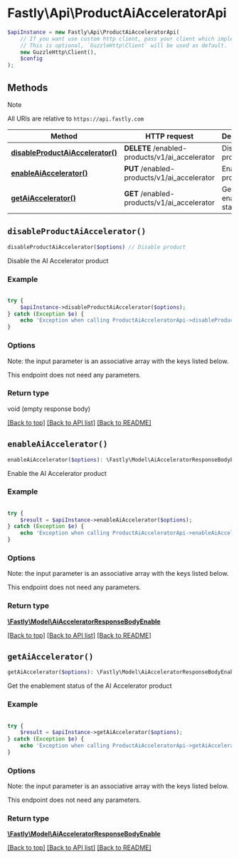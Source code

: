 # Fastly\Api\ProductAiAcceleratorApi


```php
$apiInstance = new Fastly\Api\ProductAiAcceleratorApi(
    // If you want use custom http client, pass your client which implements `GuzzleHttp\ClientInterface`.
    // This is optional, `GuzzleHttp\Client` will be used as default.
    new GuzzleHttp\Client(),
    $config
);
```

## Methods

> [!NOTE]
> All URIs are relative to `https://api.fastly.com`

Method | HTTP request | Description
------ | ------------ | -----------
[**disableProductAiAccelerator()**](ProductAiAcceleratorApi.md#disableProductAiAccelerator) | **DELETE** /enabled-products/v1/ai_accelerator | Disable product
[**enableAiAccelerator()**](ProductAiAcceleratorApi.md#enableAiAccelerator) | **PUT** /enabled-products/v1/ai_accelerator | Enable product
[**getAiAccelerator()**](ProductAiAcceleratorApi.md#getAiAccelerator) | **GET** /enabled-products/v1/ai_accelerator | Get product enablement status


## `disableProductAiAccelerator()`

```php
disableProductAiAccelerator($options) // Disable product
```

Disable the AI Accelerator product

### Example
```php
    
try {
    $apiInstance->disableProductAiAccelerator($options);
} catch (Exception $e) {
    echo 'Exception when calling ProductAiAcceleratorApi->disableProductAiAccelerator: ', $e->getMessage(), PHP_EOL;
}
```

### Options

Note: the input parameter is an associative array with the keys listed below.

This endpoint does not need any parameters.

### Return type

void (empty response body)

[[Back to top]](#) [[Back to API list]](../../README.md#endpoints)
[[Back to README]](../../README.md)

## `enableAiAccelerator()`

```php
enableAiAccelerator($options): \Fastly\Model\AiAcceleratorResponseBodyEnable // Enable product
```

Enable the AI Accelerator product

### Example
```php
    
try {
    $result = $apiInstance->enableAiAccelerator($options);
} catch (Exception $e) {
    echo 'Exception when calling ProductAiAcceleratorApi->enableAiAccelerator: ', $e->getMessage(), PHP_EOL;
}
```

### Options

Note: the input parameter is an associative array with the keys listed below.

This endpoint does not need any parameters.

### Return type

[**\Fastly\Model\AiAcceleratorResponseBodyEnable**](../Model/AiAcceleratorResponseBodyEnable.md)

[[Back to top]](#) [[Back to API list]](../../README.md#endpoints)
[[Back to README]](../../README.md)

## `getAiAccelerator()`

```php
getAiAccelerator($options): \Fastly\Model\AiAcceleratorResponseBodyEnable // Get product enablement status
```

Get the enablement status of the AI Accelerator product

### Example
```php
    
try {
    $result = $apiInstance->getAiAccelerator($options);
} catch (Exception $e) {
    echo 'Exception when calling ProductAiAcceleratorApi->getAiAccelerator: ', $e->getMessage(), PHP_EOL;
}
```

### Options

Note: the input parameter is an associative array with the keys listed below.

This endpoint does not need any parameters.

### Return type

[**\Fastly\Model\AiAcceleratorResponseBodyEnable**](../Model/AiAcceleratorResponseBodyEnable.md)

[[Back to top]](#) [[Back to API list]](../../README.md#endpoints)
[[Back to README]](../../README.md)
